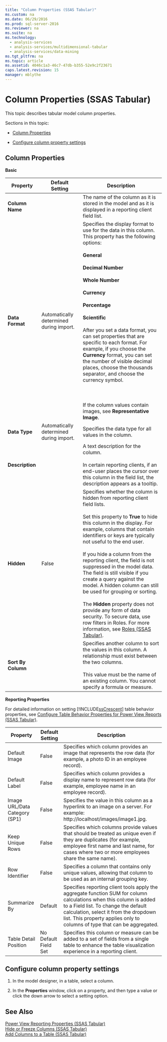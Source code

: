 ```yaml
---
title: "Column Properties (SSAS Tabular)"
ms.custom: na
ms.date: 06/29/2016
ms.prod: sql-server-2016
ms.reviewer: na
ms.suite: na
ms.technology: 
  - analysis-services
  - analysis-services/multidimensional-tabular
  - analysis-services/data-mining
ms.tgt_pltfrm: na
ms.topic: article
ms.assetid: 4046c1a3-46c7-47db-b355-52e9c2f23671
caps.latest.revision: 15
manager: mblythe
---
```

# Column Properties (SSAS Tabular)
This topic describes tabular model column properties.  
  
 Sections in this topic:  
  
-   [Column Properties](#bkmk_properties)  
  
-   [Configure column property settings](#bkmk_config_prop)  
  
##  <a name="bkmk_properties"></a> Column Properties  
 **Basic**  
  
|Property|Default Setting|Description|  
|--------------|---------------------|-----------------|  
|**Column Name**||The name of the column as it is stored in the model and as it is displayed in a reporting client field list.|  
|**Data Format**|Automatically determined during import.|Specifies the display format to use for the data in this column. This property has the following options:<br /><br /> **General**<br /><br /> **Decimal Number**<br /><br /> **Whole Number**<br /><br /> **Currency**<br /><br /> **Percentage**<br /><br /> **Scientific**<br /><br /> After you set a data format, you can set properties that are specific to each format. For example, if you choose the **Currency** format, you can set the number of visible decimal places, choose the thousands separator, and choose the currency symbol.<br /><br /> <br /><br /> If the column values contain images, see **Representative Image**.|  
|**Data Type**|Automatically determined during import.|Specifies the data type for all values in the column.|  
|**Description**||A text description for the column.<br /><br /> In certain reporting clients, if an end-user places the cursor over this column in the field list, the description appears as a tooltip.|  
|**Hidden**|False|Specifies whether the column is hidden from reporting client field lists.<br /><br /> Set this property to **True** to hide this column in the display. For example, columns that contain identifiers or keys are typically not useful to the end user.<br /><br /> If you hide a column from the reporting client, the field is not suppressed in the model data. The field is still visible if you create a query against the model. A hidden column can still be used for grouping or sorting.<br /><br /> The **Hidden** property does not provide any form of data security. To secure data, use row filters in Roles. For more information, see [Roles (SSAS Tabular)](../../Topics/TopicNameNotContainA/Roles--SSAS-Tabular-.md).|  
|**Sort By Column**||Specifies another column to sort the values in this column. A relationship must exist between the two columns.<br /><br /> This value must be the name of an existing column. You cannot specify a formula or measure.|  
  
 **Reporting Properties**  
  
 For detailed information on setting [!INCLUDE[ssCrescent](../../Topics/TopicNameContainA/includes/ssCrescent_md.md)] table behavior properties, see [Configure Table Behavior Properties for Power View Reports (SSAS Tabular)](../../Topics/TopicNameNotContainA/Configure-Table-Behavior-Properties-for-Power-View-Reports--SSAS-Tabular-.md).  
  
|Property|Default Setting|Description|  
|--------------|---------------------|-----------------|  
|Default Image|False|Specifies which column provides an image that represents the row data (for example, a photo ID in an employee record).|  
|Default Label|False|Specifies which column provides a display name to represent row data (for example, employee name in an employee record).|  
|Image URL/Data Category (SP1)|False|Specifies the value in this column as a hyperlink to an image on a server. For example: http://localhost/images/image1.jpg.|  
|Keep Unique Rows|False|Specifies which columns provide values that should be treated as unique even if they are duplicates (for example, employee first name and last name, for cases where two or more employees share the same name).|  
|Row Identifier|False|Specifies a column that contains only unique values, allowing that column to be used as an internal grouping key.|  
|Summarize By|Default|Specifies reporting client tools apply the aggregate function SUM for column calculations when this column is added to a Field list. To change the default calculation, select it from the dropdown list. This property applies only to columns of type that can be aggregated.|  
|Table Detail Position|No Default Field Set|Specifies this column or measure can be added to a set of fields from a single table to enhance the table visualization experience in a reporting client.|  
  
##  <a name="bkmk_config_prop"></a> Configure column property settings  
  
1.  In the model designer, in a table, select a column.  
  
2.  In the **Properties** window, click on a property, and then type a value or click the down arrow to select a setting option.  
  
## See Also  
 [Power View Reporting Properties (SSAS Tabular)](../../Topics/TopicNameNotContainA/Power-View-Reporting-Properties--SSAS-Tabular-.md)   
 [Hide or Freeze Columns (SSAS Tabular)](../../Topics/TopicNameNotContainA/Hide-or-Freeze-Columns--SSAS-Tabular-.md)   
 [Add Columns to a Table (SSAS Tabular)](../../Topics/TopicNameContainA/Add-Columns-to-a-Table--SSAS-Tabular-.md)